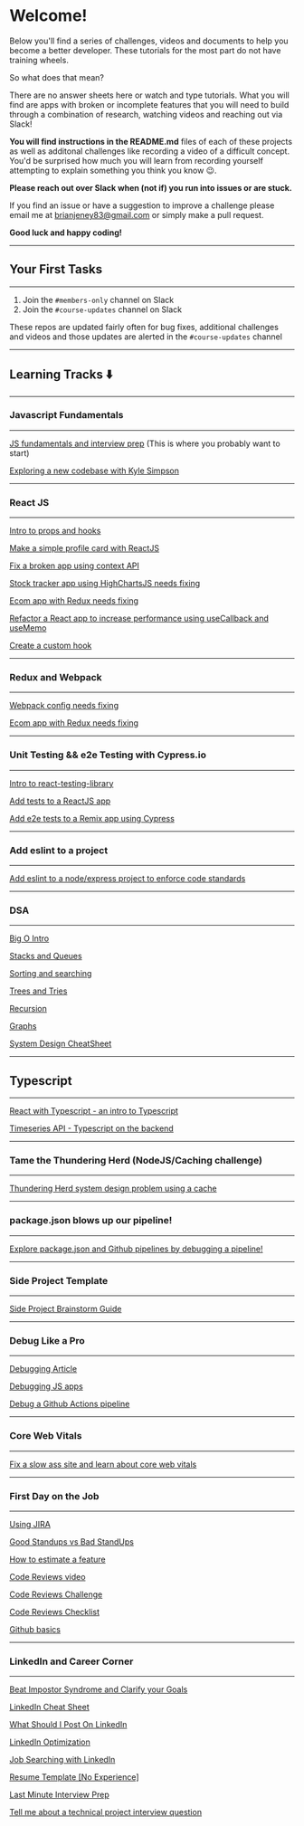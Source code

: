 # Welcome!

Below you'll find a series of challenges, videos and documents to help you become a better developer. These tutorials for the most part do not have training wheels.

So what does that mean?

There are no answer sheets here or watch and type tutorials. What you will find are apps with broken or incomplete features that you will need to build through a combination of research, watching videos and reaching out via Slack!

**You will find instructions in the README.md** files of each of these projects as well as additonal challenges like recording a video of a difficult concept. You'd be surprised how much you will learn from recording yourself attempting to explain something you think you know 😉.

**Please reach out over Slack when (not if) you run into issues or are stuck.**

If you find an issue or have a suggestion to improve a challenge please email me at brianjeney83@gmail.com or simply make a pull request.

**Good luck and happy coding!**

---

## Your First Tasks

---

1. Join the `#members-only` channel on Slack
2. Join the `#course-updates` channel on Slack

These repos are updated fairly often for bug fixes, additional challenges and videos and those updates are alerted in the `#course-updates` channel

---

## Learning Tracks ⬇️

---

### Javascript Fundamentals

---

[JS fundamentals and interview prep](https://github.com/CodeCoachJS/main_course) (This is where you probably want to start)

[Exploring a new codebase with Kyle Simpson](https://github.com/CodeCoachJS/js_pro_kyle_simspon_app)

---

### React JS

---

[Intro to props and hooks](https://github.com/CodeCoachJS/react_pro_form)

[Make a simple profile card with ReactJS](https://github.com/CodeCoachJS/js_pro_profile_cards)

[Fix a broken app using context API](https://github.com/CodeCoachJS/react_fix_me)

[Stock tracker app using HighChartsJS needs fixing](https://github.com/CodeCoachJS/stock_app)

[Ecom app with Redux needs fixing](https://github.com/CodeCoachJS/shopping_cart_with_redux)

[Refactor a React app to increase performance using useCallback and useMemo](https://github.com/CodeCoachJS/js_pro_refactor_me)

[Create a custom hook](https://github.com/CodeCoachJS/js_pro_custom_hooks)

---

### Redux and Webpack

---

[Webpack config needs fixing](https://github.com/CodeCoachJS/js_pro_webpack_intro)

[Ecom app with Redux needs fixing](https://github.com/CodeCoachJS/shopping_cart_with_redux)

---

### Unit Testing && e2e Testing with Cypress.io

---

[Intro to react-testing-library](https://github.com/CodeCoachJS/js_pro_react_testing_intro)

[Add tests to a ReactJS app](https://github.com/CodeCoachJS/user_table_needs_tests)

[Add e2e tests to a Remix app using Cypress](https://github.com/CodeCoachJS/js_pro_full_stack)

---

### Add eslint to a project

---

[Add eslint to a node/express project to enforce code standards](https://github.com/CodeCoachJS/node_express_starter/tree/add_linter)

---

### DSA

---

[Big O Intro](https://github.com/CodeCoachJS/main_course/tree/master/src/big_o)

[Stacks and Queues](https://github.com/CodeCoachJS/main_course/tree/master/src/stacks_and_queues)

[Sorting and searching](https://github.com/CodeCoachJS/main_course/tree/master/src/sorting_searching_algos)

[Trees and Tries](https://github.com/CodeCoachJS/main_course/tree/master/src/trees_and_tries)

[Recursion](https://github.com/CodeCoachJS/main_course/tree/master/src/recursion)

[Graphs](https://github.com/CodeCoachJS/main_course/tree/master/src/graphs)

[System Design CheatSheet](https://docs.google.com/document/d/1K72XQTCx9fHlweCwjYzK4IgQUmkarqqu_crQ3JrNnDg/edit?usp=sharing)

---

## Typescript

---

[React with Typescript - an intro to Typescript](https://github.com/CodeCoachJS/js_pro_e-com_with_typescript)

[Timeseries API - Typescript on the backend](https://github.com/CodeCoachJS/js_pro_backend_timeseries_app.git)

---

### Tame the Thundering Herd (NodeJS/Caching challenge)

---

[Thundering Herd system design problem using a cache](https://github.com/CodeCoachJS/node_express_starter/tree/stampeding_herd)

---

### package.json blows up our pipeline!

---

[Explore package.json and Github pipelines by debugging a pipeline!](https://github.com/CodeCoachJS/js_pro_npm_front_end_app/tree/npm_gone_wrong)

---

### Side Project Template

---

[Side Project Brainstorm Guide](https://docs.google.com/document/d/1H508NN2HCnnKmkRMgCg3pj_mXr3i8x3Np0jS6w4xzCs/edit?usp=sharing)

---

### Debug Like a Pro

---

[Debugging Article](https://docs.google.com/document/d/1SzJDWSYoct13JdcHPbtx90Cs1aJ4C1SmNXcXUHQs6zU/edit?usp=sharing)

[Debugging JS apps](https://www.loom.com/share/e1fd3ef1d934408893eb5a35a0ead560)

[Debug a Github Actions pipeline](https://github.com/CodeCoachJS/node_express_starter/tree/something_is_wrong)

---

### Core Web Vitals

---

[Fix a slow ass site and learn about core web vitals](https://github.com/CodeCoachJS/js_pro_slow_ass_site)

---

### First Day on the Job

---

[Using JIRA](https://www.loom.com/share/cc79ef5ace3040f695d94d5643fc89da)

[Good Standups vs Bad StandUps](https://www.loom.com/share/f198c0956ed94e99b99a6c6e59f43acb)

[How to estimate a feature](https://www.loom.com/share/4f9b512ca95e4cb8a8bd7f70cbbdd8c7)

[Code Reviews video](https://www.loom.com/share/48f5ed99be604c2aa2aaa6b269d30670)

[Code Reviews Challenge](https://docs.google.com/document/d/1WA5f5tbVt3gsEBQm-blAnp5f89rh7iCnx02cpKVrKtM/edit?usp=sharing)

[Code Reviews Checklist](https://docs.google.com/document/d/1-SVdTczDLEStjqhUg7EBT_IBvxsjPNTfWMYipSUsTwY/edit?usp=sharing)

[Github basics](https://www.loom.com/share/9ac01cffb6834ecea276d42619d704cf)

---

### LinkedIn and Career Corner

---

[Beat Impostor Syndrome and Clarify your Goals](https://docs.google.com/document/d/1OpjXtJeQ93TGIz8z9u-p_lYNbhSbk32rPFPDecNMDyM/edit?usp=sharing)

[LinkedIn Cheat Sheet](https://docs.google.com/document/u/0/d/1xsCCWGACPBBNett8yat4Ldq2zUKSCRhGHTsXfGQwcZo/edit)

[What Should I Post On LinkedIn](https://docs.google.com/document/u/0/d/10K76aP0InsVZ-MDmN8CJQ9VWdyHXLPbImENYXNx6vs4/edit)

[LinkedIn Optimization](https://www.loom.com/share/9b4e00766c014e65a74a30837c50a021)

[Job Searching with LinkedIn](https://www.loom.com/share/585f2df34c5547a081908d303e313956)

[Resume Template [No Experience]](https://docs.google.com/document/u/0/d/1CIr2wiyQZerLT8Xlv5Be-ifOFqAQnQdgVZro22kFIsg/edit)

[Last Minute Interview Prep](https://docs.google.com/document/d/1D927NyIfvuoT01IS3phdvvNK--b514ntv90lVt06jh4/edit?usp=sharing)

[Tell me about a technical project interview question](https://docs.google.com/document/d/1-stR7DNJ1MlM5OJ8ahQX6J76vfDz-Yesq1nB-O4XAQc/edit?usp=sharing)
